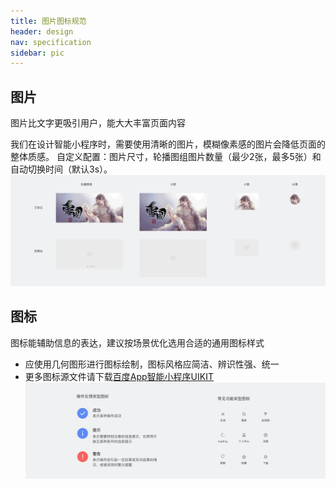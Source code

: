 ```yaml
---
title: 图片图标规范
header: design
nav: specification
sidebar: pic
---
```


图片
--------------
<notice>图片比文字更吸引用户，能大大丰富页面内容</notice>

我们在设计智能小程序时，需要使用清晰的图片，模糊像素感的图片会降低页面的整体质感。
自定义配置：图片尺寸，轮播图组图片数量（最少2张，最多5张）和自动切换时间（默认3s）。
![Alt text](../../../img/2-3-1.png)

图标
--------------
<notice>图标能辅助信息的表达，建议按场景优化选用合适的通用图标样式</notice>

* 应使用几何图形进行图标绘制，图标风格应简洁、辨识性强、统一
* 更多图标源文件请下载[百度App智能小程序UIKIT](../../download/)
![Alt text](../../../img/2-4-1.png)